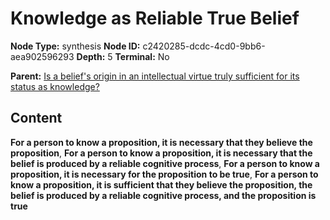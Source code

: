 # Knowledge as Reliable True Belief

**Node Type:** synthesis
**Node ID:** c2420285-dcdc-4cd0-9bb6-aea902596293
**Depth:** 5
**Terminal:** No

**Parent:** [Is a belief's origin in an intellectual virtue truly sufficient for its status as knowledge?](is-a-beliefs-origin-in-an-intellectual-virtue-truly-sufficient-for-its-status-as-knowledge-antithesis-1bcc8bdd-633c-48ff-8d05-23fce1806f3f.md)

## Content

**For a person to know a proposition, it is necessary that they believe the proposition**, **For a person to know a proposition, it is necessary that the belief is produced by a reliable cognitive process**, **For a person to know a proposition, it is necessary for the proposition to be true**, **For a person to know a proposition, it is sufficient that they believe the proposition, the belief is produced by a reliable cognitive process, and the proposition is true**
